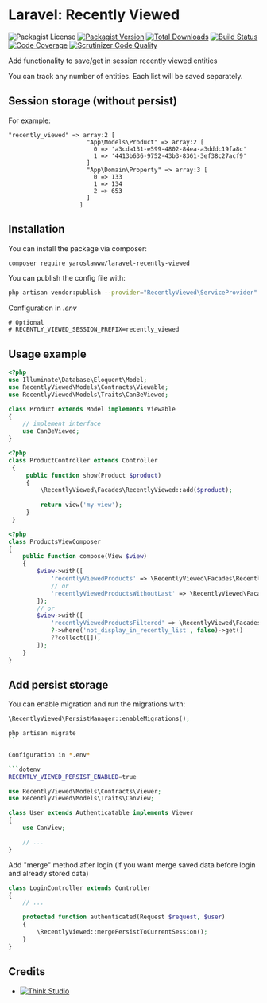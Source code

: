 # Laravel: Recently Viewed

![Packagist License](https://img.shields.io/packagist/l/yaroslawww/laravel-recently-viewed?color=%234dc71f)
[![Packagist Version](https://img.shields.io/packagist/v/yaroslawww/laravel-recently-viewed)](https://packagist.org/packages/yaroslawww/laravel-recently-viewed)
[![Total Downloads](https://img.shields.io/packagist/dt/yaroslawww/laravel-recently-viewed)](https://packagist.org/packages/yaroslawww/laravel-recently-viewed)
[![Build Status](https://scrutinizer-ci.com/g/yaroslawww/laravel-recently-viewed/badges/build.png?b=master)](https://scrutinizer-ci.com/g/yaroslawww/laravel-recently-viewed/build-status/master)
[![Code Coverage](https://scrutinizer-ci.com/g/yaroslawww/laravel-recently-viewed/badges/coverage.png?b=master)](https://scrutinizer-ci.com/g/yaroslawww/laravel-recently-viewed/?branch=master)
[![Scrutinizer Code Quality](https://scrutinizer-ci.com/g/yaroslawww/laravel-recently-viewed/badges/quality-score.png?b=master)](https://scrutinizer-ci.com/g/yaroslawww/laravel-recently-viewed/?branch=master)

Add functionality to save/get in session recently viewed entities

You can track any number of entities. Each list will be saved separately.

## Session storage (without persist)

For example:

```
"recently_viewed" => array:2 [
                      "App\Models\Product" => array:2 [
                        0 => 'a3cda131-e599-4802-84ea-a3dddc19fa8c'
                        1 => '4413b636-9752-43b3-8361-3ef38c27acf9'
                      ]
                      "App\Domain\Property" => array:3 [
                        0 => 133
                        1 => 134
                        2 => 653
                      ]
                    ]
```

## Installation

You can install the package via composer:

```bash
composer require yaroslawww/laravel-recently-viewed
```

You can publish the config file with:

```bash
php artisan vendor:publish --provider="RecentlyViewed\ServiceProvider" --tag="config"
```

Configuration in *.env*

```dotenv
# Optional
# RECENTLY_VIEWED_SESSION_PREFIX=recently_viewed
```

## Usage example

```php
<?php
use Illuminate\Database\Eloquent\Model;
use RecentlyViewed\Models\Contracts\Viewable;
use RecentlyViewed\Models\Traits\CanBeViewed;

class Product extends Model implements Viewable
{
    // implement interface
    use CanBeViewed;
}
```

```php
<?php
class ProductController extends Controller
 {
     public function show(Product $product)
     {
         \RecentlyViewed\Facades\RecentlyViewed::add($product);
 
         return view('my-view');
     }
 }
```

```php
<?php
class ProductsViewComposer
{
    public function compose(View $view)
    {
        $view->with([
            'recentlyViewedProducts' => \RecentlyViewed\Facades\RecentlyViewed::get(Product::class),
            // or
            'recentlyViewedProductsWithoutLast' => \RecentlyViewed\Facades\RecentlyViewed::get(Product::class)->slice(1),
        ]);
        // or
        $view->with([
            'recentlyViewedProductsFiltered' => \RecentlyViewed\Facades\RecentlyViewed::getQuery(Product::class)
            ?->where('not_display_in_recently_list', false)->get()
            ??collect([]),
        ]);
    }
}
```

## Add persist storage

You can enable migration and run the migrations with:

```php
\RecentlyViewed\PersistManager::enableMigrations();
```

```bash
php artisan migrate
``

Configuration in *.env*

```dotenv
RECENTLY_VIEWED_PERSIST_ENABLED=true
```

```php
use RecentlyViewed\Models\Contracts\Viewer;
use RecentlyViewed\Models\Traits\CanView;

class User extends Authenticatable implements Viewer
{
    use CanView;

    // ...
}
```

Add "merge" method after login (if you want merge saved data before login and already stored data)

```php
class LoginController extends Controller
{
    // ...

    protected function authenticated(Request $request, $user)
    {
        \RecentlyViewed::mergePersistToCurrentSession();
    }
}
```

## Credits

- [![Think Studio](https://yaroslawww.github.io/images/sponsors/packages/logo-think-studio.png)](https://think.studio/)

